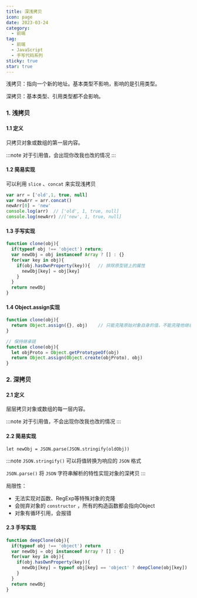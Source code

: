 ```yaml
---
title: 深浅拷贝
icon: page
date: 2023-03-24
category:
  - 前端
tag:
  - 前端
  - JavaScript
  - 手写代码系列
sticky: true
star: true
---
```


浅拷贝：指向一个新的地址。基本类型不影响，影响的是引用类型。

深拷贝：基本类型、引用类型都不会影响。

<!-- more -->

### 1.  浅拷贝

#### 1.1 定义

只拷贝对象或数组的第一层内容。

:::note
对于引用值，会出现你改我也改的情况
:::

#### 1.2 简易实现

可以利用 `slice` 、`concat` 来实现浅拷贝

```javascript
var arr = ['old',1, true, null] 
var newArr = arr.concat()
newArr[0] = 'new'
console.log(arr)  // ['old', 1, true, null] 
console.log(newArr) //['new', 1, true, null] 
```



#### 1.3 手写实现

```javascript
function clone(obj){
  if(typeof obj !== 'object') return;
  var newObj = obj instanceof Array ? [] : {}
  for(var key in obj){
    if(obj.hasOwnProperty(key)){   // 排除原型链上的属性
      newObj[key] = obj[key]
    }
  }
  return newObj
}
```



#### 1.4 Object.assign实现

```javascript
function clone(obj){
  return Object.assign({}, obj)    // 只能克隆原始对象自身的值，不能克隆他继承的值
}

// 保持继承链
function clone(obj){
  let objProto = Object.getPrototypeOf(obj)
  return Object.assign(Object.create(objProto), obj)
}
```



### 2. 深拷贝

#### 2.1 定义

层层拷贝对象或数组的每一层内容。

:::note
对于引用值，不会出现你改我也改的情况
:::

#### 2.2 简易实现

`let newObj = JSON.parse(JSON.stringify(oldObj))`

:::note
`JSON.stringify()` 可以将值转换为响应的 `JSON` 格式

 `JSON.parse()`  将 `JSON` 字符串解析的特性实现对象的深拷贝
:::

局限性：

- 无法实现对函数、RegExp等特殊对象的克隆
- 会抛弃对象的 `constructor` ，所有的构造函数都会指向Object
- 对象有循环引用，会报错



#### 2.3 手写实现

```javascript
function deepClone(obj){
  if(typeof obj !== 'object') return
  var newObj = obj instanceof Array ? [] : {}
  for(var key in obj){
    if(obj.hasOwnProperty(key)){
      newObj[key] = typeof obj[key] == 'object' ? deepClone(obj[key]) : obj[key]
    }
  }
  return newObj
}
```